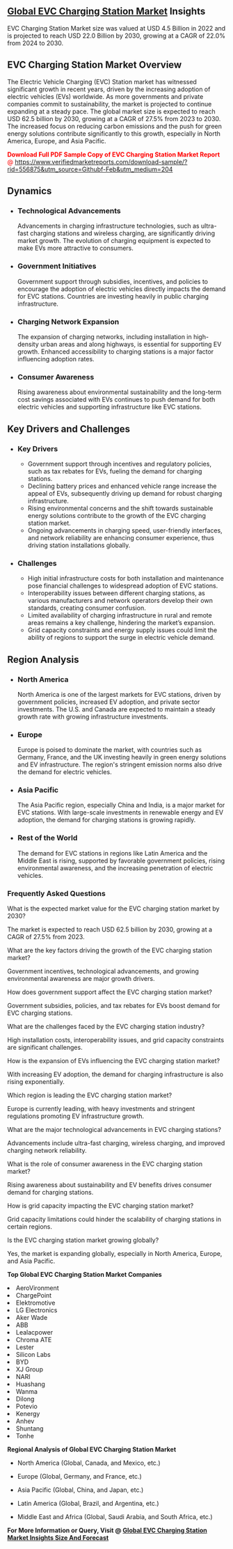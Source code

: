 <h2><a href="https://www.verifiedmarketreports.com/download-sample/?rid=556875&amp;utm_source=Githubf&amp;utm_medium=204" target="_blank">Global EVC Charging Station Market</a> Insights</h2><p>EVC Charging Station Market size was valued at USD 4.5 Billion in 2022 and is projected to reach USD 22.0 Billion by 2030, growing at a CAGR of 22.0% from 2024 to 2030.</p><p> <h2>EVC Charging Station Market Overview</h2> <p>The Electric Vehicle Charging (EVC) Station market has witnessed significant growth in recent years, driven by the increasing adoption of electric vehicles (EVs) worldwide. As more governments and private companies commit to sustainability, the market is projected to continue expanding at a steady pace. The global market size is expected to reach USD 62.5 billion by 2030, growing at a CAGR of 27.5% from 2023 to 2030. The increased focus on reducing carbon emissions and the push for green energy solutions contribute significantly to this growth, especially in North America, Europe, and Asia Pacific.</p> <p><p><span class=""><span style="color: #ff0000;"><strong>Download Full PDF Sample Copy of EVC Charging Station Market Report</strong> @ </span><a href="https://www.verifiedmarketreports.com/download-sample/?rid=556875&amp;utm_source=Githubf-Feb&amp;utm_medium=204" target="_blank">https://www.verifiedmarketreports.com/download-sample/?rid=556875&amp;utm_source=Githubf-Feb&amp;utm_medium=204</a></span></p></p> <h2>Dynamics</h2> <ul> <li><h3>Technological Advancements</h3> Advancements in charging infrastructure technologies, such as ultra-fast charging stations and wireless charging, are significantly driving market growth. The evolution of charging equipment is expected to make EVs more attractive to consumers. </li> <li><h3>Government Initiatives</h3> Government support through subsidies, incentives, and policies to encourage the adoption of electric vehicles directly impacts the demand for EVC stations. Countries are investing heavily in public charging infrastructure. </li> <li><h3>Charging Network Expansion</h3> The expansion of charging networks, including installation in high-density urban areas and along highways, is essential for supporting EV growth. Enhanced accessibility to charging stations is a major factor influencing adoption rates. </li> <li><h3>Consumer Awareness</h3> Rising awareness about environmental sustainability and the long-term cost savings associated with EVs continues to push demand for both electric vehicles and supporting infrastructure like EVC stations. </li> </ul> <h2>Key Drivers and Challenges</h2> <ul> <li><h3>Key Drivers</h3> <ul> <li>Government support through incentives and regulatory policies, such as tax rebates for EVs, fueling the demand for charging stations.</li> <li>Declining battery prices and enhanced vehicle range increase the appeal of EVs, subsequently driving up demand for robust charging infrastructure.</li> <li>Rising environmental concerns and the shift towards sustainable energy solutions contribute to the growth of the EVC charging station market.</li> <li>Ongoing advancements in charging speed, user-friendly interfaces, and network reliability are enhancing consumer experience, thus driving station installations globally.</li> </ul> </li> <li><h3>Challenges</h3> <ul> <li>High initial infrastructure costs for both installation and maintenance pose financial challenges to widespread adoption of EVC stations.</li> <li>Interoperability issues between different charging stations, as various manufacturers and network operators develop their own standards, creating consumer confusion.</li> <li>Limited availability of charging infrastructure in rural and remote areas remains a key challenge, hindering the market’s expansion.</li> <li>Grid capacity constraints and energy supply issues could limit the ability of regions to support the surge in electric vehicle demand.</li> </ul> </li> </ul> <h2>Region Analysis</h2> <ul> <li><h3>North America</h3> North America is one of the largest markets for EVC stations, driven by government policies, increased EV adoption, and private sector investments. The U.S. and Canada are expected to maintain a steady growth rate with growing infrastructure investments. </li> <li><h3>Europe</h3> Europe is poised to dominate the market, with countries such as Germany, France, and the UK investing heavily in green energy solutions and EV infrastructure. The region's stringent emission norms also drive the demand for electric vehicles. </li> <li><h3>Asia Pacific</h3> The Asia Pacific region, especially China and India, is a major market for EVC stations. With large-scale investments in renewable energy and EV adoption, the demand for charging stations is growing rapidly. </li> <li><h3>Rest of the World</h3> The demand for EVC stations in regions like Latin America and the Middle East is rising, supported by favorable government policies, rising environmental awareness, and the increasing penetration of electric vehicles. </li> </ul> <h3>Frequently Asked Questions</h3> <p>What is the expected market value for the EVC charging station market by 2030?</p> <p>The market is expected to reach USD 62.5 billion by 2030, growing at a CAGR of 27.5% from 2023.</p> <p>What are the key factors driving the growth of the EVC charging station market?</p> <p>Government incentives, technological advancements, and growing environmental awareness are major growth drivers.</p> <p>How does government support affect the EVC charging station market?</p> <p>Government subsidies, policies, and tax rebates for EVs boost demand for EVC charging stations.</p> <p>What are the challenges faced by the EVC charging station industry?</p> <p>High installation costs, interoperability issues, and grid capacity constraints are significant challenges.</p> <p>How is the expansion of EVs influencing the EVC charging station market?</p> <p>With increasing EV adoption, the demand for charging infrastructure is also rising exponentially.</p> <p>Which region is leading the EVC charging station market?</p> <p>Europe is currently leading, with heavy investments and stringent regulations promoting EV infrastructure growth.</p> <p>What are the major technological advancements in EVC charging stations?</p> <p>Advancements include ultra-fast charging, wireless charging, and improved charging network reliability.</p> <p>What is the role of consumer awareness in the EVC charging station market?</p> <p>Rising awareness about sustainability and EV benefits drives consumer demand for charging stations.</p> <p>How is grid capacity impacting the EVC charging station market?</p> <p>Grid capacity limitations could hinder the scalability of charging stations in certain regions.</p> <p>Is the EVC charging station market growing globally?</p> <p>Yes, the market is expanding globally, especially in North America, Europe, and Asia Pacific.</p> </p><p><strong>Top Global EVC Charging Station Market Companies</strong></p><div data-test-id=""><p><li>AeroVironment</li><li> ChargePoint</li><li> Elektromotive</li><li> LG Electronics</li><li> Aker Wade</li><li> ABB</li><li> Lealacpower</li><li> Chroma ATE</li><li> Lester</li><li> Silicon Labs</li><li> BYD</li><li> XJ Group</li><li> NARI</li><li> Huashang</li><li> Wanma</li><li> Dilong</li><li> Potevio</li><li> Kenergy</li><li> Anhev</li><li> Shuntang</li><li> Tonhe</li></p><div><strong>Regional Analysis of&nbsp;Global EVC Charging Station Market</strong></div><ul><li dir="ltr"><p dir="ltr">North America&nbsp;(Global, Canada, and Mexico, etc.)</p></li><li dir="ltr"><p dir="ltr">Europe (Global, Germany, and France, etc.)</p></li><li dir="ltr"><p dir="ltr">Asia Pacific&nbsp;(Global, China, and Japan, etc.)</p></li><li dir="ltr"><p dir="ltr">Latin America&nbsp;(Global, Brazil, and Argentina, etc.)</p></li><li dir="ltr">Middle East and Africa&nbsp;(Global, Saudi Arabia, and South Africa, etc.)</li></ul><p><strong>For More Information or Query, Visit @&nbsp;</strong><strong><a href="https://www.verifiedmarketreports.com/product/evc-charging-station-market-size-and-forecast/?utm_source=Githubf&amp;utm_medium=204" target="_blank">Global EVC Charging Station Market Insights Size And Forecast</a></strong></p></div>

